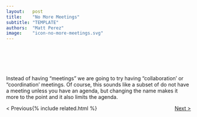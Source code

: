 ```yaml
---
layout:   post
title:    "No More Meetings"
subtitle: "TEMPLATE"
authors:  "Matt Perez"
image:    "icon-no-more-meetings.svg"
---
```


<div style="display:none;">
 <p>Instead of having &ldquo;meetings&rdquo; we are going to try having &ldquo;collaboration&rsquo; or &ldquo;coordination&rsquo; meetings.</p>
</div>

<h1>&nbsp;</h1>
 <p>Instead of having &ldquo;meetings&rdquo; we are going to try having &ldquo;collaboration&rsquo; or &ldquo;coordination&rsquo; meetings. Of course, this sounds like a subset of <span class="_quotespan">do not have a meeting unless you have an agenda,</span> but changing the name makes it more to the point and it also limits the agenda.</p>

<div class="_next">
 <span style="float:left; " >                                                                             &lt; Previous</span>
 <span style="float:right; "><a href="https://radicalcompanies.com/2023/04/16/no-more-deadlines.html">    Next &gt;</a></span>
</div>

{% include related.html %}